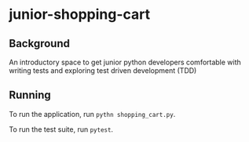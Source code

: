 # junior-shopping-cart

## Background

An introductory space to get junior python developers comfortable with writing tests and exploring test driven development (TDD)

## Running

To run the application, run `pythn shopping_cart.py`.

To run the test suite, run `pytest`.
